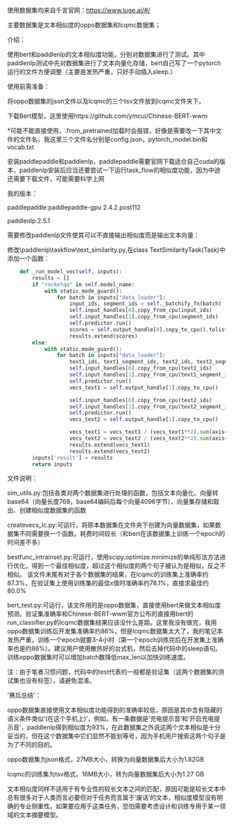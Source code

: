 使用数据集均来自千言官网：https://www.luge.ai/#/

主要数据集是文本相似度的oppo数据集和lcqmc数据集；

介绍：

使用bert和paddlenlp的文本相似度功能，分别对数据集进行了测试。其中paddlenlp测试中先对数据集进行了文本向量化存储，bert自己写了一个pytorch运行的文件方便调整（主要是发热严重，只好手动插入sleep.）


使用前需准备：

将oppo数据集的json文件以及lcqmc的三个tsv文件放到lcqmc文件夹下。

下载Bert模型，这里使用https://github.com/ymcui/Chinese-BERT-wwm

*可能不能直接使用，.from_pretrained加载时会报错，好像是需要改一下其中文件的文件名，我这里三个文件名分别是config.json，pytorch_model.bin和vocab.txt

安装paddlepaddle和paddlenlp，paddlepaddle需要官网下载适合自己cuda的版本，paddlenlp安装后应当还要尝试一下运行task_flow的相似度功能，因为中途还需要下载文件，可能需要科学上网

我的版本：

paddlepaddle:paddlepaddle-gpu 2.4.2.post112

paddlenlp:2.5.1

需要修改paddlenlp文件使其可以不直接输出相似度而是输出文本向量：

修改\paddlenlp\taskflow\text_similarity.py,在class TextSimilarityTask(Task)中添加一个函数：
```python
    def _run_model_vec(self, inputs):
        results = []
        if "rocketqa" in self.model_name:
            with static_mode_guard():
                for batch in inputs["data_loader"]:
                    input_ids, segment_ids = self._batchify_fn(batch)
                    self.input_handles[0].copy_from_cpu(input_ids)
                    self.input_handles[1].copy_from_cpu(segment_ids)
                    self.predictor.run()
                    scores = self.output_handle[0].copy_to_cpu().tolist()
                    results.extend(scores)
        else:
            with static_mode_guard():
                for batch in inputs["data_loader"]:
                    text1_ids, text1_segment_ids, text2_ids, text2_segment_ids = self._batchify_fn(batch)
                    self.input_handles[0].copy_from_cpu(text1_ids)
                    self.input_handles[1].copy_from_cpu(text1_segment_ids)
                    self.predictor.run()
                    vecs_text1 = self.output_handle[1].copy_to_cpu()

                    self.input_handles[0].copy_from_cpu(text2_ids)
                    self.input_handles[1].copy_from_cpu(text2_segment_ids)
                    self.predictor.run()
                    vecs_text2 = self.output_handle[1].copy_to_cpu()

                    vecs_text1 = vecs_text1 / (vecs_text1**2).sum(axis=1, keepdims=True) ** 0.5
                    vecs_text2 = vecs_text2 / (vecs_text2**2).sum(axis=1, keepdims=True) ** 0.5
                    results.extend(vecs_text1)
                    results.extend(vecs_text2)
        inputs['result'] = results
        return inputs
```

文件说明：

sim_utils.py:包括各类对两个数据集进行处理的函数，包括文本向量化、向量转base64（向量长度768，base64编码后每个向量4096字节）、向量集存储和取出、创建相似度数据集的函数

createvecs_lc.py:可运行，将原本数据集在文件夹下创建为向量数据集，如果数据集不同需要换一个函数。耗费时间较长（和bert在该数据集上训练一个epoch的时间差不多）

bestfunc_intrainset.py:可运行，使用scipy.optimize.minimize的单纯形法方法进行优化，得到一个最佳相似度，超过这个相似度的两个句子被认为是相似，反之不相似。
		该文件末尾有对于各个数据集的结果，在lcqmc的训练集上准确率约87.3%，在验证集上使用训练集的最佳x值时准确率约78.1%，直接求最佳约80.0%

bert_test.py:可运行，该文件用的是oppo数据集，直接使用bert来做文本相似度预测。验证集准确率和Chinese-BERT-wwm官方公布的直接用bert的run_classifier.py的lcqmc数据集结果应该没什么差距。这里我没有做完，我用oppo数据集训练后开发集准确率约86%，但是lcqmc数据集太大了，我的笔记本发热严重，训练一个epoch就要3-4小时（第一个epoch训练完后在开发集上准确率也是约86%）。建议用户使用散热好的台式机，然后去掉代码中的sleep语句。训练oppo数据集时可以增加batch数降低max_len以加快训练速度。

注：由于笔者习惯问题，代码中的test代表的一般都是验证集（这两个数据集的测试集也没有标签），请避免混淆。


'赛后总结'：

oppo数据集直接使用文本相似度功能得到的准确率较低，原因是其中含有隐藏的语义条件类似‘(在这个手机上)’，例如，有一条数据是‘充电提示音’和‘开启充电提示音’，paddlenlp得到相似度为93%，在此数据集之外说这两个文本相似是十分妥当的，但在这个数据集中它们显然不能划等号，因为手机用户搜索这两个句子是为了不同的目的。

oppo数据集为json格式，27MB大小，转换为向量数据集后大小为1.82GB

lcqmc的训练集为tsv格式，16MB大小，转为向量数据集后大小为1.27 GB

文本相似度同样不适用于有专业性的较长文本之间的匹配，原因可能是较长文本中总有很多对于人类而言必要但对于任务而言属于‘废话’的文本，相似度模型没有明确的专业侧重性。如果要应用于这类任务，恐怕需要考虑设计和训练专用于某一领域的文本摘要模型。

